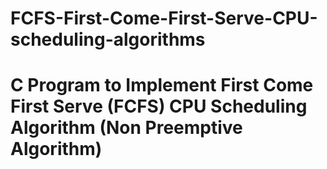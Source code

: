 # FCFS-First-Come-First-Serve-CPU-scheduling-algorithms
# C Program to Implement First Come First Serve (FCFS) CPU Scheduling Algorithm (Non Preemptive Algorithm)
